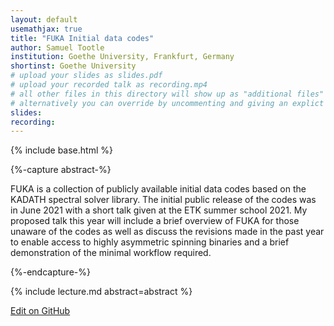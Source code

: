 ```yaml
---
layout: default
usemathjax: true
title: "FUKA Initial data codes"
author: Samuel Tootle
institution: Goethe University, Frankfurt, Germany
shortinst: Goethe University
# upload your slides as slides.pdf
# upload your recorded talk as recording.mp4
# all other files in this directory will show up as "additional files"
# alternatively you can override by uncommenting and giving an explict URL:
slides: 
recording: 
---
```

{% include base.html %}

{%-capture abstract-%}

FUKA is a collection of publicly available initial data codes based on the KADATH spectral solver library.  The initial public release of the codes was in June 2021 with a short talk given at the ETK summer school 2021. My proposed talk this year will include a brief overview of FUKA for those unaware of the codes as well as discuss the revisions made in the past year to enable access to highly asymmetric spinning binaries and a brief demonstration of the minimal workflow required.

{%-endcapture-%}

<div class="col-xs-12" markdown="1">
{% include lecture.md abstract=abstract %}

[Edit on GitHub](https://github.com/EinsteinToolkit/et2021uiuc/edit/master/{{page.path}})
</div>
